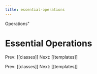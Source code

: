 ```yaml
---
title: essential-operations
---
```


Operations"

# Essential Operations

Prev: [[classes]] Next: [[templates]]

Prev: [[classes]] Next: [[templates]]
